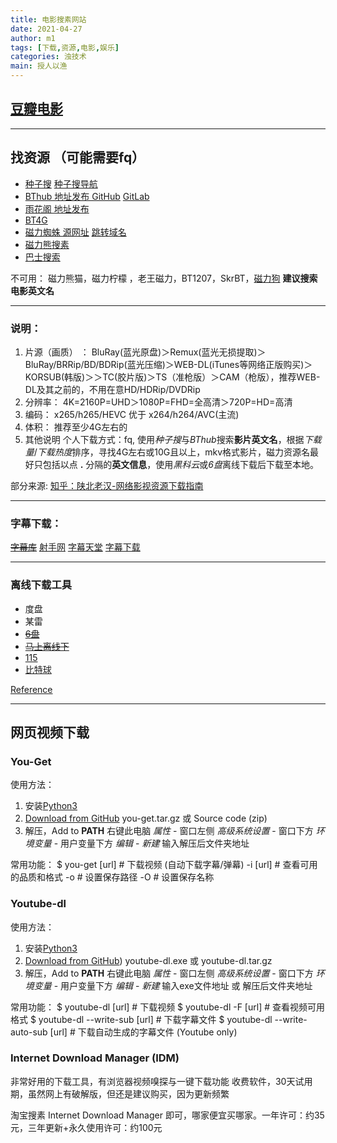 ```yaml
---
title: 电影搜素网站
date: 2021-04-27
author: m1
tags: [下载,资源,电影,娱乐]
categories: 浊技术
main: 授人以渔
---
```

## [豆瓣电影](https://movie.douban.com/)
---
## 找资源 （可能需要fq）

* [种子搜](https://www.zhongzilou.com/) [种子搜导航](https://www.zhongzidizhi.com/)
* [BThub 地址发布 GitHub](https://github.com/fwonggh/Bthub) [GitLab](https://gitlab.com/fwonggh/Bthub/-/blob/master/README.md)
* [雨花阁 地址发布](https://www.yuhuage.club/)
* [BT4G](https://bt4g.org/)
* [磁力蜘蛛 源网址](http://www.eclzz.net/) [跳转域名](http://www.eclzz.shop/)
* [磁力熊搜素](https://www.cilixiong.com/search/)
* [巴士搜索](http://bashi5.org)

不可用：
磁力熊猫，磁力柠檬 ，老王磁力，BT1207，SkrBT，[磁力狗](http://ciligou.app/)
**建议搜索电影英文名**

---

### 说明：
1. 片源（画质） ：
BluRay(蓝光原盘)＞Remux(蓝光无损提取)＞BluRay/BRRip/BD/BDRip(蓝光压缩)＞WEB-DL(iTunes等网络正版购买)＞KORSUB(韩版)＞＞TC(胶片版)＞TS（准枪版）＞CAM（枪版），推荐WEB-DL及其之前的，不用在意HD/HDRip/DVDRip
2. 分辨率：   4K=2160P=UHD＞1080P=FHD=全高清＞720P=HD=高清
3. 编码：     x265/h265/HEVC 优于 x264/h264/AVC(主流)
4. 体积：     推荐至少4G左右的
5. 其他说明 个人下载方式：fq, 使用*种子搜*与*BThub*搜索**影片英文名**，根据*下载量*/*下载热度*排序，寻找4G左右或10G且以上，mkv格式影片，磁力资源名最好只包括以点 **.** 分隔的**英文信息**，使用*黑科云*或*6盘*离线下载后下载至本地。

部分来源: [知乎：陕北老汉-网络影视资源下载指南](https://zhuanlan.zhihu.com/p/28715214)

---

### 字幕下载：
~~[字幕库](http://www.zimuku.la/)~~
[射手网](https://assrt.net/)
[字幕天堂](http://www.zmtiantang.cc/)
[字幕下载](http://www.zmxiazai.com/)

---
### 离线下载工具

* 度盘
* 某雷
* ~~[6盘](https://v3-beta.6pan.cn/)~~
* ~~[马上离线下](https://browser.enjoymore.fun/)~~
* [115](https://115.com)
* [比特球](https://pan.bitqiu.com/)

[Reference](https://zhuanlan.zhihu.com/p/153555873)

---

## 网页视频下载 

### You-Get

使用方法：
1. 安装[Python3](https://www.python.org/downloads/)
2. [Download from GitHub](https://github.com/soimort/you-get/releases) you-get.tar.gz 或 Source code (zip)
3. 解压，Add to **PATH**
    右键此电脑 *属性* - 窗口左侧 *高级系统设置* - 窗口下方 *环境变量* - 用户变量下方 *编辑* - *新建* 输入解压后文件夹地址

常用功能：
    $ you-get [url]  # 下载视频 (自动下载字幕/弹幕)
    -i [url]  # 查看可用的品质和格式
    -o  # 设置保存路径
    -O  # 设置保存名称

### Youtube-dl

使用方法：
1. 安装[Python3](https://www.python.org/downloads/)
2. [Download from GitHub](https://github.com/ytdl-org/youtube-dl/releases)) youtube-dl.exe 或 youtube-dl.tar.gz
3. 解压，Add to **PATH**
    右键此电脑 *属性* - 窗口左侧 *高级系统设置* - 窗口下方 *环境变量* - 用户变量下方 *编辑* - *新建* 输入exe文件地址 或 解压后文件夹地址

常用功能：
    $ youtube-dl [url]  # 下载视频
    $ youtube-dl -F [url]  # 查看视频可用格式
    $ youtube-dl --write-sub [url]  # 下载字幕文件
    $ youtube-dl --write-auto-sub [url]  # 下载自动生成的字幕文件 (Youtube only)

### Internet Download Manager (IDM)

非常好用的下载工具，有浏览器视频嗅探与一键下载功能
收费软件，30天试用期，虽然网上有破解版，但还是建议购买，因为更新频繁

淘宝搜素 Internet Download Manager 即可，哪家便宜买哪家。一年许可：约35元，三年更新+永久使用许可：约100元